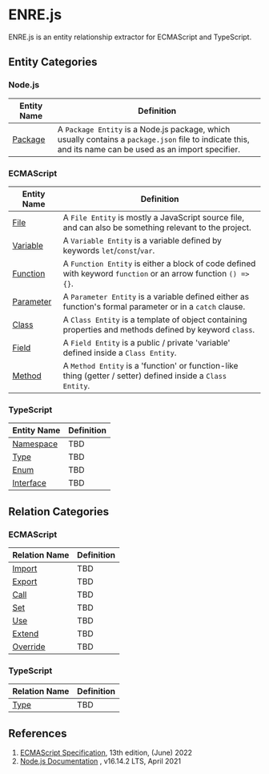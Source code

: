 # ENRE.js

ENRE.js is an entity relationship extractor for ECMAScript and
TypeScript.

## Entity Categories

### Node.js

| Entity Name                  | Definition                                                                                                                                               |
|------------------------------|----------------------------------------------------------------------------------------------------------------------------------------------------------|
| [Package](entity/package.md) | A `Package Entity` is a Node.js package, which usually contains a `package.json` file to indicate this, and its name can be used as an import specifier. |

### ECMAScript

| Entity Name                      | Definition                                                                                                     |
|----------------------------------|----------------------------------------------------------------------------------------------------------------|
| [File](entity/file.md)           | A `File Entity` is mostly a JavaScript source file, and can also be something relevant to the project.         |
| [Variable](entity/variable.md)   | A `Variable Entity` is a variable defined by keywords `let`/`const`/`var`.                                     |
| [Function](entity/function.md)   | A `Function Entity` is either a block of code defined with keyword `function` or an arrow function `() => {}`. |
| [Parameter](entity/parameter.md) | A `Parameter Entity` is a variable defined either as function's formal parameter or in a `catch` clause.       |
| [Class](entity/class.md)         | A `Class Entity` is a template of object containing properties and methods defined by keyword `class`.         |
| [Field](entity/field.md)         | A `Field Entity` is a public / private 'variable' defined inside a `Class Entity`.                             |
| [Method](entity/method.md)       | A `Method Entity` is a 'function' or function-like thing (getter / setter) defined inside a `Class Entity`.    |

### TypeScript

| Entity Name                      | Definition |
|----------------------------------|------------|
| [Namespace](entity/namespace.md) | TBD        |
| [Type](entity/type.md)           | TBD        |
| [Enum](entity/enum.md)           | TBD        |
| [Interface](entity/interface.md) | TBD        |

## Relation Categories

### ECMAScript

| Relation Name                    | Definition |
|----------------------------------|------------|
| [Import](relation/import.md)     | TBD        |
| [Export](relation/export.md)     | TBD        |
| [Call](relation/call.md)         | TBD        |
| [Set](relation/set.md)           | TBD        |
| [Use](relation/use.md)           | TBD        |
| [Extend](relation/extend.md)     | TBD        |
| [Override](relation/override.md) | TBD        |

### TypeScript

| Relation Name            | Definition |
|--------------------------|------------|
| [Type](relation/type.md) | TBD        |

## References

1. [ECMAScript Specification](https://tc39.es/ecma262/2022), 13th
   edition, (June) 2022
2. [Node.js Documentation](https://nodejs.org/dist/latest-v16.x/docs/api/)
   , v16.14.2 LTS, April 2021
